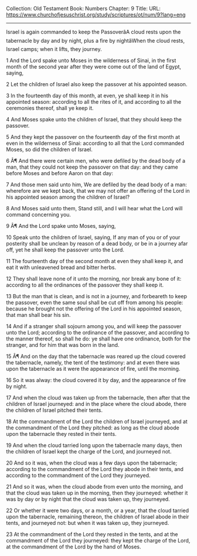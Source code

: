 Collection: Old Testament
Book: Numbers
Chapter: 9
Title: 
URL: https://www.churchofjesuschrist.org/study/scriptures/ot/num/9?lang=eng

---

Israel is again commanded to keep the PassoverâA cloud rests upon the tabernacle by day and by night, plus a fire by nightâWhen the cloud rests, Israel camps; when it lifts, they journey.

1 And the Lord spake unto Moses in the wilderness of Sinai, in the first month of the second year after they were come out of the land of Egypt, saying,

2 Let the children of Israel also keep the passover at his appointed season.

3 In the fourteenth day of this month, at even, ye shall keep it in his appointed season: according to all the rites of it, and according to all the ceremonies thereof, shall ye keep it.

4 And Moses spake unto the children of Israel, that they should keep the passover.

5 And they kept the passover on the fourteenth day of the first month at even in the wilderness of Sinai: according to all that the Lord commanded Moses, so did the children of Israel.

6 Â¶ And there were certain men, who were defiled by the dead body of a man, that they could not keep the passover on that day: and they came before Moses and before Aaron on that day:

7 And those men said unto him, We are defiled by the dead body of a man: wherefore are we kept back, that we may not offer an offering of the Lord in his appointed season among the children of Israel?

8 And Moses said unto them, Stand still, and I will hear what the Lord will command concerning you.

9 Â¶ And the Lord spake unto Moses, saying,

10 Speak unto the children of Israel, saying, If any man of you or of your posterity shall be unclean by reason of a dead body, or be in a journey afar off, yet he shall keep the passover unto the Lord.

11 The fourteenth day of the second month at even they shall keep it, and eat it with unleavened bread and bitter herbs.

12 They shall leave none of it unto the morning, nor break any bone of it: according to all the ordinances of the passover they shall keep it.

13 But the man that is clean, and is not in a journey, and forbeareth to keep the passover, even the same soul shall be cut off from among his people: because he brought not the offering of the Lord in his appointed season, that man shall bear his sin.

14 And if a stranger shall sojourn among you, and will keep the passover unto the Lord; according to the ordinance of the passover, and according to the manner thereof, so shall he do: ye shall have one ordinance, both for the stranger, and for him that was born in the land.

15 Â¶ And on the day that the tabernacle was reared up the cloud covered the tabernacle, namely, the tent of the testimony: and at even there was upon the tabernacle as it were the appearance of fire, until the morning.

16 So it was alway: the cloud covered it by day, and the appearance of fire by night.

17 And when the cloud was taken up from the tabernacle, then after that the children of Israel journeyed: and in the place where the cloud abode, there the children of Israel pitched their tents.

18 At the commandment of the Lord the children of Israel journeyed, and at the commandment of the Lord they pitched: as long as the cloud abode upon the tabernacle they rested in their tents.

19 And when the cloud tarried long upon the tabernacle many days, then the children of Israel kept the charge of the Lord, and journeyed not.

20 And so it was, when the cloud was a few days upon the tabernacle; according to the commandment of the Lord they abode in their tents, and according to the commandment of the Lord they journeyed.

21 And so it was, when the cloud abode from even unto the morning, and that the cloud was taken up in the morning, then they journeyed: whether it was by day or by night that the cloud was taken up, they journeyed.

22 Or whether it were two days, or a month, or a year, that the cloud tarried upon the tabernacle, remaining thereon, the children of Israel abode in their tents, and journeyed not: but when it was taken up, they journeyed.

23 At the commandment of the Lord they rested in the tents, and at the commandment of the Lord they journeyed: they kept the charge of the Lord, at the commandment of the Lord by the hand of Moses.
